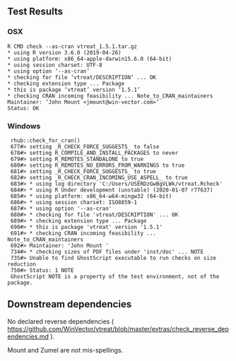 
## Test Results

### OSX

    R CMD check --as-cran vtreat_1.5.1.tar.gz 
    * using R version 3.6.0 (2019-04-26)
    * using platform: x86_64-apple-darwin15.6.0 (64-bit)
    * using session charset: UTF-8
    * using option ‘--as-cran’
    * checking for file ‘vtreat/DESCRIPTION’ ... OK
    * checking extension type ... Package
    * this is package ‘vtreat’ version ‘1.5.1’
    * checking CRAN incoming feasibility ... Note_to_CRAN_maintainers
    Maintainer: ‘John Mount <jmount@win-vector.com>’
    Status: OK

### Windows

     rhub::check_for_cran()
     677#> setting _R_CHECK_FORCE_SUGGESTS_ to false
     678#> setting R_COMPILE_AND_INSTALL_PACKAGES to never
     679#> setting R_REMOTES_STANDALONE to true
     680#> setting R_REMOTES_NO_ERRORS_FROM_WARNINGS to true
     681#> setting _R_CHECK_FORCE_SUGGESTS_ to true
     682#> setting _R_CHECK_CRAN_INCOMING_USE_ASPELL_ to true
     683#> * using log directory 'C:/Users/USERDzGwBgVLWk/vtreat.Rcheck'
     684#> * using R Under development (unstable) (2020-01-07 r77637)
     685#> * using platform: x86_64-w64-mingw32 (64-bit)
     686#> * using session charset: ISO8859-1
     687#> * using option '--as-cran'
     688#> * checking for file 'vtreat/DESCRIPTION' ... OK
     689#> * checking extension type ... Package
     690#> * this is package 'vtreat' version '1.5.1'
     691#> * checking CRAN incoming feasibility ... Note_to_CRAN_maintainers
     692#> Maintainer: 'John Mount '
     734#> * checking sizes of PDF files under 'inst/doc' ... NOTE
     735#> Unable to find GhostScript executable to run checks on size reduction
     750#> Status: 1 NOTE
     GhostScript NOTE is a property of the test environment, not of the package.

## Downstream dependencies

No declared reverse dependencies ( https://github.com/WinVector/vtreat/blob/master/extras/check_reverse_dependencies.md ).
     
Mount and Zumel are not mis-spellings.

